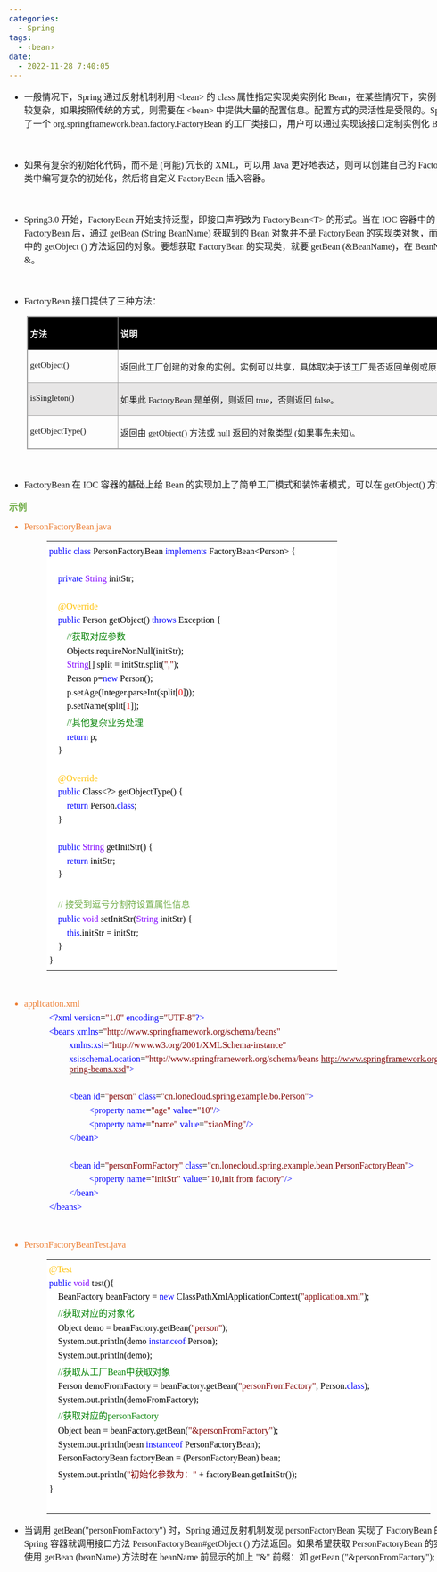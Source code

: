 ```yaml
---
categories:
  - Spring
tags:
  - ‹bean›
date:
  - 2022-11-28 7:40:05
---
```


<body lang=zh-CN style='font-family:"Microsoft YaHei UI";font-size:12.0pt'>
<!--StartFragment-->

<div style='direction:ltr;border-width:100%'>

<div style='direction:ltr;margin-top:0in;margin-left:0in;width:9.1611in'>

<div style='direction:ltr;margin-top:0in;margin-left:0in;width:9.1611in'>

<ul type=disc style='direction:ltr;unicode-bidi:embed;margin-top:0in;
 margin-bottom:0in'>
 <li style='margin-top:0;margin-bottom:0;vertical-align:middle'><span
     style='font-family:"Microsoft YaHei UI";font-size:12.0pt'>一般情况下，</span><span
     style='font-family:"Comic Sans MS";font-size:12.0pt'>Spring </span><span
     style='font-family:"Microsoft YaHei UI";font-size:12.0pt'>通过反射机制利用</span><span
     style='font-family:"Comic Sans MS";font-size:12.0pt'> &lt;bean&gt; </span><span
     style='font-family:"Microsoft YaHei UI";font-size:12.0pt'>的</span><span
     style='font-family:"Comic Sans MS";font-size:12.0pt'> class </span><span
     style='font-family:"Microsoft YaHei UI";font-size:12.0pt'>属性指定实现类实例化</span><span
     style='font-family:"Comic Sans MS";font-size:12.0pt'> Bean</span><span
     style='font-family:"Microsoft YaHei UI";font-size:12.0pt'>，在某些情况下，实例化</span><span
     style='font-family:"Comic Sans MS";font-size:12.0pt'> Bean </span><span
     style='font-family:"Microsoft YaHei UI";font-size:12.0pt'>过程比较复杂，如果按照传统的方式，则需要在</span><span
     style='font-family:"Comic Sans MS";font-size:12.0pt'> &lt;bean&gt; </span><span
     style='font-family:"Microsoft YaHei UI";font-size:12.0pt'>中提供大量的配置信息。配置方式的灵活性是受限的。</span><span
     style='font-family:"Comic Sans MS";font-size:12.0pt'>Spring </span><span
     style='font-family:"Microsoft YaHei UI";font-size:12.0pt'>为此提供了一个</span><span
     style='font-family:"Comic Sans MS";font-size:12.0pt'>
     org.springframework.bean.factory.FactoryBean </span><span
     style='font-family:"Microsoft YaHei UI";font-size:12.0pt'>的工厂类接口，用户可以通过实现该接口定制实例化</span><span
     style='font-family:"Comic Sans MS";font-size:12.0pt'> Bean </span><span
     style='font-family:"Microsoft YaHei UI";font-size:12.0pt'>的逻辑。</span></li>
</ul>

<p style='margin-left:.375in;font-family:"Comic Sans MS";font-size:
12.0pt'>&nbsp;</p>

<ul type=disc style='direction:ltr;unicode-bidi:embed;margin-top:0in;
 margin-bottom:0in'>
 <li style='margin-top:0;margin-bottom:0;vertical-align:middle'><span
     style='font-family:"Microsoft YaHei UI";font-size:12.0pt'>如果有复杂的初始化代码，而不是</span><span
     style='font-family:"Comic Sans MS";font-size:12.0pt'> (</span><span
     style='font-family:"Microsoft YaHei UI";font-size:12.0pt'>可能</span><span
     style='font-family:"Comic Sans MS";font-size:12.0pt'>) </span><span
     style='font-family:"Microsoft YaHei UI";font-size:12.0pt'>冗长的</span><span
     style='font-family:"Comic Sans MS";font-size:12.0pt'> XML</span><span
     style='font-family:"Microsoft YaHei UI";font-size:12.0pt'>，可以用</span><span
     style='font-family:"Comic Sans MS";font-size:12.0pt'> Java </span><span
     style='font-family:"Microsoft YaHei UI";font-size:12.0pt'>更好地表达，则可以创建自己的</span><span
     style='font-family:"Comic Sans MS";font-size:12.0pt'> FactoryBean</span><span
     style='font-family:"Microsoft YaHei UI";font-size:12.0pt'>，在该类中编写复杂的初始化，然后将自定义</span><span
     style='font-family:"Comic Sans MS";font-size:12.0pt'> FactoryBean </span><span
     style='font-family:"Microsoft YaHei UI";font-size:12.0pt'>插入容器。</span></li>
</ul>

<p style='font-family:"Comic Sans MS";font-size:12.0pt'>&nbsp;</p>

<ul type=disc style='direction:ltr;unicode-bidi:embed;margin-top:0in;
 margin-bottom:0in'>
 <li style='margin-top:0;margin-bottom:0;vertical-align:middle'><span
     style='font-family:"Comic Sans MS";font-size:12.0pt'>Spring3.0 </span><span
     style='font-family:"Microsoft YaHei UI";font-size:12.0pt'>开始，</span><span
     style='font-family:"Comic Sans MS";font-size:12.0pt'>FactoryBean </span><span
     style='font-family:"Microsoft YaHei UI";font-size:12.0pt'>开始支持泛型，即接口声明改为</span><span
     style='font-family:"Comic Sans MS";font-size:12.0pt'> FactoryBean&lt;T&gt;
     </span><span style='font-family:"Microsoft YaHei UI";font-size:12.0pt'>的形式。当在</span><span
     style='font-family:"Comic Sans MS";font-size:12.0pt'> IOC </span><span
     style='font-family:"Microsoft YaHei UI";font-size:12.0pt'>容器中的</span><span
     style='font-family:"Comic Sans MS";font-size:12.0pt'> Bean </span><span
     style='font-family:"Microsoft YaHei UI";font-size:12.0pt'>实现了</span><span
     style='font-family:"Comic Sans MS";font-size:12.0pt'> FactoryBean </span><span
     style='font-family:"Microsoft YaHei UI";font-size:12.0pt'>后，通过</span><span
     style='font-family:"Comic Sans MS";font-size:12.0pt'> getBean (String
     BeanName) </span><span style='font-family:"Microsoft YaHei UI";font-size:
     12.0pt'>获取到的</span><span style='font-family:"Comic Sans MS";font-size:
     12.0pt'> Bean </span><span style='font-family:"Microsoft YaHei UI";
     font-size:12.0pt'>对象并不是</span><span style='font-family:"Comic Sans MS";
     font-size:12.0pt'> FactoryBean </span><span style='font-family:"Microsoft YaHei UI";
     font-size:12.0pt'>的实现类对象，而是这个实现类中的</span><span style='font-family:"Comic Sans MS";
     font-size:12.0pt'> getObject () </span><span style='font-family:"Microsoft YaHei UI";
     font-size:12.0pt'>方法返回的对象。要想获取</span><span style='font-family:"Comic Sans MS";
     font-size:12.0pt'> FactoryBean </span><span style='font-family:"Microsoft YaHei UI";
     font-size:12.0pt'>的实现类，就要</span><span style='font-family:"Comic Sans MS";
     font-size:12.0pt'> getBean (&amp;BeanName)</span><span style='font-family:
     "Microsoft YaHei UI";font-size:12.0pt'>，在</span><span style='font-family:
     "Comic Sans MS";font-size:12.0pt'> BeanName </span><span style='font-family:
     "Microsoft YaHei UI";font-size:12.0pt'>之前加上</span><span style='font-family:
     "Comic Sans MS";font-size:12.0pt'> &amp;</span><span style='font-family:
     "Microsoft YaHei UI";font-size:12.0pt'>。</span></li>
</ul>

<p style='font-family:"Comic Sans MS";font-size:12.0pt'>&nbsp;</p>

<ul type=disc style='direction:ltr;unicode-bidi:embed;margin-top:0in;
 margin-bottom:0in'>
 <li style='margin-top:0;margin-bottom:0;vertical-align:middle'><span
     style='font-family:"Comic Sans MS";font-size:12.0pt'>FactoryBean </span><span
     style='font-family:"Microsoft YaHei UI";font-size:12.0pt'>接口提供了三种方法：</span></li>
</ul>

<div style='direction:ltr'>

<table border=1 cellpadding=0 cellspacing=0 valign=top style='direction:ltr;
 border-collapse:collapse;border-style:solid;border-color:#A3A3A3;border-width:
 1pt;margin-left:.3333in' title="" summary="">
 <tr>
  <td style='border-style:solid;border-color:#A3A3A3;border-width:1pt;
  background-color:black;vertical-align:top;width:1.5951in;padding:2.0pt 3.0pt 2.0pt 3.0pt'>
  <p style='font-family:"Microsoft YaHei UI";font-size:11.5pt;
  color:white'><span style='font-weight:bold'>方法</span></p>
  </td>
  <td style='border-style:solid;border-color:#A3A3A3;border-width:1pt;
  background-color:black;vertical-align:top;width:6.2972in;padding:2.0pt 3.0pt 2.0pt 3.0pt'>
  <p style='font-family:"Microsoft YaHei UI";font-size:11.5pt;
  color:white'><span style='font-weight:bold'>说明</span></p>
  </td>
 </tr>
 <tr>
  <td style='border-style:solid;border-color:#A3A3A3;border-width:1pt;
  vertical-align:top;width:1.5951in;padding:2.0pt 3.0pt 2.0pt 3.0pt'>
  <p style='font-family:"Comic Sans MS";font-size:11.5pt'>getObject()</p>
  </td>
  <td style='border-style:solid;border-color:#A3A3A3;border-width:1pt;
  vertical-align:top;width:6.3666in;padding:2.0pt 3.0pt 2.0pt 3.0pt'>
  <p style='font-family:"Microsoft YaHei UI";font-size:11.5pt'>返回此工厂创建的对象的实例。实例可以共享，具体取决于该工厂是否返回单例或原型。</p>
  </td>
 </tr>
 <tr>
  <td style='border-style:solid;border-color:#A3A3A3;border-width:1pt;
  background-color:#E7E6E6;vertical-align:top;width:1.5951in;padding:2.0pt 3.0pt 2.0pt 3.0pt'>
  <p style='font-family:"Comic Sans MS";font-size:11.5pt'>isSingleton()</p>
  </td>
  <td style='border-style:solid;border-color:#A3A3A3;border-width:1pt;
  background-color:#E7E6E6;vertical-align:top;width:6.2972in;padding:2.0pt 3.0pt 2.0pt 3.0pt'>
  <p style='font-size:11.5pt'><span style='font-family:"Microsoft YaHei UI"'>如果此</span><span
  style='font-family:"Comic Sans MS"'> FactoryBean </span><span
  style='font-family:"Microsoft YaHei UI"'>是单例，则返回</span><span
  style='font-family:"Comic Sans MS"'> true</span><span style='font-family:
  "Microsoft YaHei UI"'>，否则返回</span><span style='font-family:"Comic Sans MS"'>
  false</span><span style='font-family:"Microsoft YaHei UI"'>。</span></p>
  </td>
 </tr>
 <tr>
  <td style='border-style:solid;border-color:#A3A3A3;border-width:1pt;
  vertical-align:top;width:1.5951in;padding:2.0pt 3.0pt 2.0pt 3.0pt'>
  <p style='font-family:"Comic Sans MS";font-size:11.5pt'>getObjectType()</p>
  </td>
  <td style='border-style:solid;border-color:#A3A3A3;border-width:1pt;
  vertical-align:top;width:6.2972in;padding:2.0pt 3.0pt 2.0pt 3.0pt'>
  <p style='font-size:11.5pt'><span style='font-family:"Microsoft YaHei UI"'>返回由</span><span
  style='font-family:"Comic Sans MS"'> getObject() </span><span
  style='font-family:"Microsoft YaHei UI"'>方法或</span><span style='font-family:
  "Comic Sans MS"'> null </span><span style='font-family:"Microsoft YaHei UI"'>返回的对象类型</span><span
  style='font-family:"Comic Sans MS"'> (</span><span style='font-family:"Microsoft YaHei UI"'>如果事先未知</span><span
  style='font-family:"Comic Sans MS"'>)</span><span style='font-family:"Microsoft YaHei UI"'>。</span></p>
  </td>
 </tr>
</table>

</div>

<p style='margin-left:.375in;font-family:"Comic Sans MS";font-size:
12.0pt'>&nbsp;</p>

<ul type=disc style='direction:ltr;unicode-bidi:embed;margin-top:0in;
 margin-bottom:0in'>
 <li style='margin-top:0;margin-bottom:0;vertical-align:middle'><span
     style='font-family:"Comic Sans MS";font-size:12.0pt'>FactoryBean </span><span
     style='font-family:"Microsoft YaHei UI";font-size:12.0pt'>在</span><span
     style='font-family:"Comic Sans MS";font-size:12.0pt'> IOC </span><span
     style='font-family:"Microsoft YaHei UI";font-size:12.0pt'>容器的基础上给</span><span
     style='font-family:"Comic Sans MS";font-size:12.0pt'> Bean </span><span
     style='font-family:"Microsoft YaHei UI";font-size:12.0pt'>的实现加上了简单工厂模式和装饰者模式，可以在</span><span
     style='font-family:"Comic Sans MS";font-size:12.0pt'> getObject() </span><span
     style='font-family:"Microsoft YaHei UI";font-size:12.0pt'>方法中灵活配置</span></li>
</ul>

<p style='font-family:"Microsoft YaHei UI";font-size:12.0pt;
color:#70AD47'><span style='font-weight:bold'>示例</span></p>

<ul type=disc style='direction:ltr;unicode-bidi:embed;margin-top:0in;
 margin-bottom:0in'>
 <li style='margin-top:0;margin-bottom:0;vertical-align:middle;color:#ED7D31'><span
     style='font-family:"Comic Sans MS";font-size:12.0pt' lang=zh-CN>PersonFactoryBean</span><span
     style='font-family:"Comic Sans MS";font-size:12.0pt' lang=en-US>.java</span></li>
</ul>

<div style='direction:ltr'>

<table border=0 cellpadding=0 cellspacing=0 valign=top style='direction:ltr;
 border-collapse:collapse;border-style:solid;border-color:#A3A3A3;border-width:
 0pt;margin-left:.7083in' title="" summary="">
 <tr>
  <td style='border-width:0pt;background-color:white;vertical-align:top;
  width:5.3458in;padding:2.0pt 3.0pt 2.0pt 3.0pt'>
  <p style='margin-top:5pt;margin-bottom:5pt;font-size:12.0pt'><span
  style='font-family:"Comic Sans MS";color:blue'>public</span><span
  style='font-family:"Microsoft YaHei UI";color:black'>&nbsp;</span><span
  style='font-family:"Comic Sans MS";color:blue'>class</span><span
  style='font-family:"Microsoft YaHei UI";color:black'>&nbsp;</span><span
  style='font-family:"Comic Sans MS";color:black'>PersonFactoryBean</span><span
  style='font-family:"Microsoft YaHei UI";color:black'>&nbsp;</span><span
  style='font-family:"Comic Sans MS";color:blue'>implements</span><span
  style='font-family:"Microsoft YaHei UI";color:black'>&nbsp;</span><span
  style='font-family:"Comic Sans MS";color:black'>FactoryBean&lt;Person&gt;</span><span
  style='font-family:"Microsoft YaHei UI";color:black'>&nbsp;</span><span
  style='font-family:"Comic Sans MS";color:black'>{</span></p>
  <p style='margin-top:5pt;margin-bottom:5pt;font-family:"Comic Sans MS";
  font-size:12.0pt'>&nbsp;</p>
  <p style='margin-top:5pt;margin-bottom:5pt;font-size:12.0pt'><span
  style='font-family:"Microsoft YaHei UI";color:black'>&nbsp;&nbsp;&nbsp;&nbsp;</span><span
  style='font-family:"Comic Sans MS";color:blue'>private</span><span
  style='font-family:"Microsoft YaHei UI";color:black'>&nbsp;</span><span
  style='font-family:"Comic Sans MS";color:#8000FF'>String</span><span
  style='font-family:"Microsoft YaHei UI";color:black'>&nbsp;</span><span
  style='font-family:"Comic Sans MS";color:black'>initStr;</span></p>
  <p style='margin-top:5pt;margin-bottom:5pt;font-family:"Comic Sans MS";
  font-size:12.0pt'>&nbsp;</p>
  <p style='margin-top:5pt;margin-bottom:5pt;font-size:12.0pt'><span
  style='font-family:"Microsoft YaHei UI";color:black'>&nbsp;&nbsp;&nbsp;&nbsp;</span><span
  style='font-family:"Comic Sans MS";color:#FFC000'>@Override</span></p>
  <p style='margin-top:5pt;margin-bottom:5pt;font-size:12.0pt'><span
  style='font-family:"Microsoft YaHei UI";color:black'>&nbsp;&nbsp;&nbsp;&nbsp;</span><span
  style='font-family:"Comic Sans MS";color:blue'>public</span><span
  style='font-family:"Microsoft YaHei UI";color:black'>&nbsp;</span><span
  style='font-family:"Comic Sans MS";color:black'>Person</span><span
  style='font-family:"Microsoft YaHei UI";color:black'>&nbsp;</span><span
  style='font-family:"Comic Sans MS";color:black'>getObject()</span><span
  style='font-family:"Microsoft YaHei UI";color:black'>&nbsp;</span><span
  style='font-family:"Comic Sans MS";color:blue'>throws</span><span
  style='font-family:"Microsoft YaHei UI";color:black'>&nbsp;</span><span
  style='font-family:"Comic Sans MS";color:black'>Exception</span><span
  style='font-family:"Microsoft YaHei UI";color:black'>&nbsp;</span><span
  style='font-family:"Comic Sans MS";color:black'>{</span></p>
  <p style='margin-top:5pt;margin-bottom:5pt;font-size:12.0pt'><span
  style='font-family:"Microsoft YaHei UI";color:black'>&nbsp;&nbsp;&nbsp;&nbsp;&nbsp;&nbsp;&nbsp;&nbsp;</span><span
  style='font-family:"Comic Sans MS";color:green'>//</span><span
  style='font-family:"Microsoft YaHei UI";color:green'>获取对应参数</span></p>
  <p style='margin-top:5pt;margin-bottom:5pt;font-size:12.0pt;color:black'><span
  style='font-family:"Microsoft YaHei UI"'>&nbsp;&nbsp;&nbsp;&nbsp;&nbsp;&nbsp;&nbsp;&nbsp;</span><span
  style='font-family:"Comic Sans MS"'>Objects.requireNonNull(initStr);</span></p>
  <p style='margin-top:5pt;margin-bottom:5pt;font-size:12.0pt'><span
  style='font-family:"Microsoft YaHei UI";color:black'>&nbsp;&nbsp;&nbsp;&nbsp;&nbsp;&nbsp;&nbsp;&nbsp;</span><span
  style='font-family:"Comic Sans MS";color:#8000FF'>String</span><span
  style='font-family:"Comic Sans MS";color:black'>[]</span><span
  style='font-family:"Microsoft YaHei UI";color:black'>&nbsp;</span><span
  style='font-family:"Comic Sans MS";color:black'>split</span><span
  style='font-family:"Microsoft YaHei UI";color:black'>&nbsp;</span><span
  style='font-family:"Comic Sans MS";color:black'>=</span><span
  style='font-family:"Microsoft YaHei UI";color:black'>&nbsp;</span><span
  style='font-family:"Comic Sans MS";color:black'>initStr.split(</span><span
  style='font-family:"Comic Sans MS";color:maroon'>&quot;,&quot;</span><span
  style='font-family:"Comic Sans MS";color:black'>);</span></p>
  <p style='margin-top:5pt;margin-bottom:5pt;font-size:12.0pt'><span
  style='font-family:"Microsoft YaHei UI";color:black'>&nbsp;&nbsp;&nbsp;&nbsp;&nbsp;&nbsp;&nbsp;&nbsp;</span><span
  style='font-family:"Comic Sans MS";color:black'>Person</span><span
  style='font-family:"Microsoft YaHei UI";color:black'>&nbsp;</span><span
  style='font-family:"Comic Sans MS";color:black'>p=</span><span
  style='font-family:"Comic Sans MS";color:blue'>new</span><span
  style='font-family:"Microsoft YaHei UI";color:black'>&nbsp;</span><span
  style='font-family:"Comic Sans MS";color:black'>Person();</span></p>
  <p style='margin-top:5pt;margin-bottom:5pt;font-size:12.0pt'><span
  style='font-family:"Microsoft YaHei UI";color:black'>&nbsp;&nbsp;&nbsp;&nbsp;&nbsp;&nbsp;&nbsp;&nbsp;</span><span
  style='font-family:"Comic Sans MS";color:black'>p.setAge(Integer.parseInt(split[</span><span
  style='font-family:"Comic Sans MS";color:red'>0</span><span style='font-family:
  "Comic Sans MS";color:black'>]));</span></p>
  <p style='margin-top:5pt;margin-bottom:5pt;font-size:12.0pt'><span
  style='font-family:"Microsoft YaHei UI";color:black'>&nbsp;&nbsp;&nbsp;&nbsp;&nbsp;&nbsp;&nbsp;&nbsp;</span><span
  style='font-family:"Comic Sans MS";color:black'>p.setName(split[</span><span
  style='font-family:"Comic Sans MS";color:red'>1</span><span style='font-family:
  "Comic Sans MS";color:black'>]);</span></p>
  <p style='margin-top:5pt;margin-bottom:5pt;font-size:12.0pt'><span
  style='font-family:"Microsoft YaHei UI";color:black'>&nbsp;&nbsp;&nbsp;&nbsp;&nbsp;&nbsp;&nbsp;&nbsp;</span><span
  style='font-family:"Comic Sans MS";color:green'>//</span><span
  style='font-family:"Microsoft YaHei UI";color:green'>其他复杂业务处理</span></p>
  <p style='margin-top:5pt;margin-bottom:5pt;font-size:12.0pt'><span
  style='font-family:"Microsoft YaHei UI";color:black'>&nbsp;&nbsp;&nbsp;&nbsp;&nbsp;&nbsp;&nbsp;&nbsp;</span><span
  style='font-family:"Comic Sans MS";color:blue'>return</span><span
  style='font-family:"Microsoft YaHei UI";color:black'>&nbsp;</span><span
  style='font-family:"Comic Sans MS";color:black'>p;</span></p>
  <p style='margin-top:5pt;margin-bottom:5pt;font-size:12.0pt;color:black'><span
  style='font-family:"Microsoft YaHei UI"'>&nbsp;&nbsp;&nbsp;&nbsp;</span><span
  style='font-family:"Comic Sans MS"'>}</span></p>
  <p style='margin-top:5pt;margin-bottom:5pt;font-family:"Comic Sans MS";
  font-size:12.0pt'>&nbsp;</p>
  <p style='margin-top:5pt;margin-bottom:5pt;font-size:12.0pt'><span
  style='font-family:"Microsoft YaHei UI";color:black'>&nbsp;&nbsp;&nbsp;&nbsp;</span><span
  style='font-family:"Comic Sans MS";color:#FFC000'>@Override</span></p>
  <p style='margin-top:5pt;margin-bottom:5pt;font-size:12.0pt'><span
  style='font-family:"Microsoft YaHei UI";color:black'>&nbsp;&nbsp;&nbsp;&nbsp;</span><span
  style='font-family:"Comic Sans MS";color:blue'>public</span><span
  style='font-family:"Microsoft YaHei UI";color:black'>&nbsp;</span><span
  style='font-family:"Comic Sans MS";color:black'>Class&lt;?&gt;</span><span
  style='font-family:"Microsoft YaHei UI";color:black'>&nbsp;</span><span
  style='font-family:"Comic Sans MS";color:black'>getObjectType()</span><span
  style='font-family:"Microsoft YaHei UI";color:black'>&nbsp;</span><span
  style='font-family:"Comic Sans MS";color:black'>{</span></p>
  <p style='margin-top:5pt;margin-bottom:5pt;font-size:12.0pt'><span
  style='font-family:"Microsoft YaHei UI";color:black'>&nbsp;&nbsp;&nbsp;&nbsp;&nbsp;&nbsp;&nbsp;&nbsp;</span><span
  style='font-family:"Comic Sans MS";color:blue'>return</span><span
  style='font-family:"Microsoft YaHei UI";color:black'>&nbsp;</span><span
  style='font-family:"Comic Sans MS";color:black'>Person.</span><span
  style='font-family:"Comic Sans MS";color:blue'>class</span><span
  style='font-family:"Comic Sans MS";color:black'>;</span></p>
  <p style='margin-top:5pt;margin-bottom:5pt;font-size:12.0pt;color:black'><span
  style='font-family:"Microsoft YaHei UI"'>&nbsp;&nbsp;&nbsp;&nbsp;</span><span
  style='font-family:"Comic Sans MS"'>}</span></p>
  <p style='margin-top:5pt;margin-bottom:5pt;font-family:"Comic Sans MS";
  font-size:12.0pt'>&nbsp;</p>
  <p style='margin-top:5pt;margin-bottom:5pt;font-size:12.0pt'><span
  style='font-family:"Microsoft YaHei UI";color:black'>&nbsp;&nbsp;&nbsp;&nbsp;</span><span
  style='font-family:"Comic Sans MS";color:blue'>public</span><span
  style='font-family:"Microsoft YaHei UI";color:black'>&nbsp;</span><span
  style='font-family:"Comic Sans MS";color:#8000FF'>String</span><span
  style='font-family:"Microsoft YaHei UI";color:black'>&nbsp;</span><span
  style='font-family:"Comic Sans MS";color:black'>getInitStr()</span><span
  style='font-family:"Microsoft YaHei UI";color:black'>&nbsp;</span><span
  style='font-family:"Comic Sans MS";color:black'>{</span></p>
  <p style='margin-top:5pt;margin-bottom:5pt;font-size:12.0pt'><span
  style='font-family:"Microsoft YaHei UI";color:black'>&nbsp;&nbsp;&nbsp;&nbsp;&nbsp;&nbsp;&nbsp;&nbsp;</span><span
  style='font-family:"Comic Sans MS";color:blue'>return</span><span
  style='font-family:"Microsoft YaHei UI";color:black'>&nbsp;</span><span
  style='font-family:"Comic Sans MS";color:black'>initStr;</span></p>
  <p style='margin-top:5pt;margin-bottom:5pt;font-size:12.0pt;color:black'><span
  style='font-family:"Microsoft YaHei UI"'>&nbsp;&nbsp;&nbsp;&nbsp;</span><span
  style='font-family:"Comic Sans MS"'>}</span></p>
  <p style='margin-top:5pt;margin-bottom:5pt;font-family:"Comic Sans MS";
  font-size:12.0pt' lang=en-US><span style='mso-spacerun:yes'>   </span></p>
  <p style='margin-top:5pt;margin-bottom:5pt;font-size:12.0pt'><span
  style='font-family:"Comic Sans MS"' lang=en-US><span
  style='mso-spacerun:yes'>   </span></span><span style='font-family:"Comic Sans MS";
  color:#70AD47' lang=en-US><span style='mso-spacerun:yes'> </span>/</span><span
  style='font-family:"Comic Sans MS";color:#70AD47' lang=zh-CN>/ </span><span
  style='font-family:"Microsoft YaHei UI";color:#70AD47' lang=zh-CN>接受到逗号分割符设置属性信息</span><span
  style='font-family:"Comic Sans MS"' lang=zh-CN><span
  style='mso-spacerun:yes'>  </span></span></p>
  <p style='margin-top:5pt;margin-bottom:5pt;font-size:12.0pt'><span
  style='font-family:"Microsoft YaHei UI";color:black'>&nbsp;&nbsp;&nbsp;&nbsp;</span><span
  style='font-family:"Comic Sans MS";color:blue'>public</span><span
  style='font-family:"Microsoft YaHei UI";color:black'>&nbsp;</span><span
  style='font-family:"Comic Sans MS";color:#8000FF'>void</span><span
  style='font-family:"Microsoft YaHei UI";color:black'>&nbsp;</span><span
  style='font-family:"Comic Sans MS";color:black'>setInitStr(</span><span
  style='font-family:"Comic Sans MS";color:#8000FF'>String</span><span
  style='font-family:"Microsoft YaHei UI";color:black'>&nbsp;</span><span
  style='font-family:"Comic Sans MS";color:black'>initStr)</span><span
  style='font-family:"Microsoft YaHei UI";color:black'>&nbsp;</span><span
  style='font-family:"Comic Sans MS";color:black'>{</span></p>
  <p style='margin-top:5pt;margin-bottom:5pt;font-size:12.0pt'><span
  style='font-family:"Microsoft YaHei UI";color:black'>&nbsp;&nbsp;&nbsp;&nbsp;&nbsp;&nbsp;&nbsp;&nbsp;</span><span
  style='font-family:"Comic Sans MS";color:blue'>this</span><span
  style='font-family:"Comic Sans MS";color:black'>.initStr</span><span
  style='font-family:"Microsoft YaHei UI";color:black'>&nbsp;</span><span
  style='font-family:"Comic Sans MS";color:black'>=</span><span
  style='font-family:"Microsoft YaHei UI";color:black'>&nbsp;</span><span
  style='font-family:"Comic Sans MS";color:black'>initStr;</span></p>
  <p style='margin-top:5pt;margin-bottom:5pt;font-size:12.0pt;color:black'><span
  style='font-family:"Microsoft YaHei UI"'>&nbsp;&nbsp;&nbsp;&nbsp;</span><span
  style='font-family:"Comic Sans MS"'>}</span></p>
  <p style='margin-top:5pt;margin-bottom:5pt;font-family:"Comic Sans MS";
  font-size:12.0pt;color:black'>}</p>
  </td>
 </tr>
</table>

</div>

<p style='font-family:"Comic Sans MS";font-size:12.0pt;color:#70AD47'>&nbsp;</p>

<ul type=disc style='direction:ltr;unicode-bidi:embed;margin-top:0in;
 margin-bottom:0in'>
 <li style='margin-top:0;margin-bottom:0;vertical-align:middle;color:#ED7D31'
     lang=en-US><span style='font-family:"Comic Sans MS";font-size:12.0pt'>application.xml</span></li>
</ul>

<p style='margin-left:.75in;margin-top:5pt;margin-bottom:5pt;font-size:12.0pt'><span
style='font-family:"Comic Sans MS";color:blue'>&lt;?xml</span><span
style='font-family:"Microsoft YaHei UI";color:blue'>&nbsp;</span><span
style='font-family:"Comic Sans MS";color:blue'>version</span><span
style='font-family:"Comic Sans MS";color:black'>=</span><span style='font-family:
"Comic Sans MS";color:maroon'>&quot;1.0&quot;</span><span style='font-family:
"Microsoft YaHei UI";color:blue'>&nbsp;</span><span style='font-family:"Comic Sans MS";
color:blue'>encoding</span><span style='font-family:"Comic Sans MS";color:black'>=</span><span
style='font-family:"Comic Sans MS";color:maroon'>&quot;UTF-8&quot;</span><span
style='font-family:"Comic Sans MS";color:blue'>?&gt;</span></p>

<p style='margin-left:.75in;margin-top:5pt;margin-bottom:5pt;font-size:12.0pt'><span
style='font-family:"Comic Sans MS";color:blue'>&lt;beans</span><span
style='font-family:"Microsoft YaHei UI";color:blue'>&nbsp;</span><span
style='font-family:"Comic Sans MS";color:blue'>xmlns</span><span
style='font-family:"Comic Sans MS";color:black'>=</span><span style='font-family:
"Comic Sans MS";color:maroon'>&quot;http://www.springframework.org/schema/beans&quot;</span></p>

<p style='margin-left:1.125in;margin-top:5pt;margin-bottom:5pt;font-family:
"Comic Sans MS";font-size:12.0pt'><span style='color:blue'>xmlns:xsi</span><span
style='color:black'>=</span><span style='color:maroon'>&quot;http://www.w3.org/2001/XMLSchema-instance&quot;</span></p>

<p style='margin-left:1.125in;margin-top:5pt;margin-bottom:5pt;font-size:12.0pt'><span
style='font-family:"Comic Sans MS";color:blue'>xsi:schemaLocation</span><span
style='font-family:"Comic Sans MS";color:black'>=</span><span style='font-family:
"Comic Sans MS";color:maroon'>&quot;http://www.springframework.org/schema/beans</span><span
style='font-family:"Microsoft YaHei UI";color:maroon'>&nbsp;</span><a
href="http://www.springframework.org/schema/beans/spring-beans.xsd"><span
style='font-family:"Comic Sans MS";color:maroon'>http://www.springframework.org/schema/beans/spring-beans.xsd</span></a><span
style='font-family:"Comic Sans MS";color:maroon'>&quot;</span><span
style='font-family:"Comic Sans MS";color:blue'>&gt;</span></p>

<p style='margin-left:.75in;margin-top:5pt;margin-bottom:5pt;font-family:"Comic Sans MS";
font-size:12.0pt'>&nbsp;</p>

<p style='margin-left:1.125in;margin-top:5pt;margin-bottom:5pt;font-size:12.0pt'><span
style='font-family:"Comic Sans MS";color:blue' lang=zh-CN>&lt;bean</span><span
style='font-family:"Microsoft YaHei UI";color:blue' lang=zh-CN>&nbsp;</span><span
style='font-family:"Comic Sans MS";color:blue' lang=zh-CN>id</span><span
style='font-family:"Comic Sans MS";color:black' lang=zh-CN>=</span><span
style='font-family:"Comic Sans MS";color:maroon' lang=zh-CN>&quot;</span><span
style='font-family:"Comic Sans MS";color:maroon' lang=en-US>person</span><span
style='font-family:"Comic Sans MS";color:maroon' lang=zh-CN>&quot;</span><span
style='font-family:"Microsoft YaHei UI";color:blue' lang=zh-CN>&nbsp;</span><span
style='font-family:"Comic Sans MS";color:blue' lang=zh-CN>class</span><span
style='font-family:"Comic Sans MS";color:black' lang=zh-CN>=</span><span
style='font-family:"Comic Sans MS";color:maroon' lang=zh-CN>&quot;cn.lonecloud.spring.example.bo.Person&quot;</span><span
style='font-family:"Comic Sans MS";color:blue' lang=zh-CN>&gt;</span></p>

<p style='margin-left:1.5in;margin-top:5pt;margin-bottom:5pt;font-size:12.0pt'><span
style='font-family:"Comic Sans MS";color:blue'>&lt;property</span><span
style='font-family:"Microsoft YaHei UI";color:blue'>&nbsp;</span><span
style='font-family:"Comic Sans MS";color:blue'>name</span><span
style='font-family:"Comic Sans MS";color:black'>=</span><span style='font-family:
"Comic Sans MS";color:maroon'>&quot;age&quot;</span><span style='font-family:
"Microsoft YaHei UI";color:blue'>&nbsp;</span><span style='font-family:"Comic Sans MS";
color:blue'>value</span><span style='font-family:"Comic Sans MS";color:black'>=</span><span
style='font-family:"Comic Sans MS";color:maroon'>&quot;10&quot;</span><span
style='font-family:"Comic Sans MS";color:blue'>/&gt;</span></p>

<p style='margin-left:1.5in;margin-top:5pt;margin-bottom:5pt;font-size:12.0pt'><span
style='font-family:"Comic Sans MS";color:blue'>&lt;property</span><span
style='font-family:"Microsoft YaHei UI";color:blue'>&nbsp;</span><span
style='font-family:"Comic Sans MS";color:blue'>name</span><span
style='font-family:"Comic Sans MS";color:black'>=</span><span style='font-family:
"Comic Sans MS";color:maroon'>&quot;name&quot;</span><span style='font-family:
"Microsoft YaHei UI";color:blue'>&nbsp;</span><span style='font-family:"Comic Sans MS";
color:blue'>value</span><span style='font-family:"Comic Sans MS";color:black'>=</span><span
style='font-family:"Comic Sans MS";color:maroon'>&quot;xiaoMing&quot;</span><span
style='font-family:"Comic Sans MS";color:blue'>/&gt;</span></p>

<p style='margin-left:1.125in;margin-top:5pt;margin-bottom:5pt;font-family:
"Comic Sans MS";font-size:12.0pt;color:blue'>&lt;/bean&gt;</p>

<p style='margin-left:.75in;margin-top:5pt;margin-bottom:5pt;font-family:"Comic Sans MS";
font-size:12.0pt'>&nbsp;</p>

<p style='margin-left:1.125in;margin-top:5pt;margin-bottom:5pt;font-size:12.0pt'><span
style='font-family:"Comic Sans MS";color:blue' lang=zh-CN>&lt;bean</span><span
style='font-family:"Microsoft YaHei UI";color:blue' lang=zh-CN>&nbsp;</span><span
style='font-family:"Comic Sans MS";color:blue' lang=zh-CN>id</span><span
style='font-family:"Comic Sans MS";color:black' lang=zh-CN>=</span><span
style='font-family:"Comic Sans MS";color:maroon' lang=zh-CN>&quot;</span><span
style='font-family:"Comic Sans MS";color:maroon' lang=en-US>personForm</span><span
style='font-family:"Comic Sans MS";color:maroon' lang=zh-CN>Factory&quot;</span><span
style='font-family:"Microsoft YaHei UI";color:blue' lang=zh-CN>&nbsp;</span><span
style='font-family:"Comic Sans MS";color:blue' lang=zh-CN>class</span><span
style='font-family:"Comic Sans MS";color:black' lang=zh-CN>=</span><span
style='font-family:"Comic Sans MS";color:maroon' lang=zh-CN>&quot;cn.lonecloud.spring.example.bean.PersonFactoryBean&quot;</span><span
style='font-family:"Comic Sans MS";color:blue' lang=zh-CN>&gt;</span></p>

<p style='margin-left:1.5in;margin-top:5pt;margin-bottom:5pt;font-size:12.0pt'><span
style='font-family:"Comic Sans MS";color:blue'>&lt;property</span><span
style='font-family:"Microsoft YaHei UI";color:blue'>&nbsp;</span><span
style='font-family:"Comic Sans MS";color:blue'>name</span><span
style='font-family:"Comic Sans MS";color:black'>=</span><span style='font-family:
"Comic Sans MS";color:maroon'>&quot;initStr&quot;</span><span style='font-family:
"Microsoft YaHei UI";color:blue'>&nbsp;</span><span style='font-family:"Comic Sans MS";
color:blue'>value</span><span style='font-family:"Comic Sans MS";color:black'>=</span><span
style='font-family:"Comic Sans MS";color:maroon'>&quot;10,init</span><span
style='font-family:"Microsoft YaHei UI";color:maroon'>&nbsp;</span><span
style='font-family:"Comic Sans MS";color:maroon'>from</span><span
style='font-family:"Microsoft YaHei UI";color:maroon'>&nbsp;</span><span
style='font-family:"Comic Sans MS";color:maroon'>factory&quot;</span><span
style='font-family:"Comic Sans MS";color:blue'>/&gt;</span></p>

<p style='margin-left:1.125in;margin-top:5pt;margin-bottom:5pt;font-family:
"Comic Sans MS";font-size:12.0pt;color:blue'>&lt;/bean&gt;</p>

<p style='margin-left:.75in;margin-top:5pt;margin-bottom:5pt;font-family:"Comic Sans MS";
font-size:12.0pt;color:blue'>&lt;/beans&gt;</p>

<p style='margin-left:.75in;font-family:"Comic Sans MS";font-size:
12.0pt;color:#ED7D31' lang=en-US>&nbsp;</p>

<ul type=disc style='direction:ltr;unicode-bidi:embed;margin-top:0in;
 margin-bottom:0in'>
 <li style='margin-top:0;margin-bottom:0;vertical-align:middle;color:#ED7D31'><span
     style='font-family:"Comic Sans MS";font-size:12.0pt' lang=en-US>Person</span><span
     style='font-family:"Comic Sans MS";font-size:12.0pt' lang=zh-CN>Factory</span><span
     style='font-family:"Comic Sans MS";font-size:12.0pt' lang=en-US>BeanTest.java</span></li>
</ul>

<div style='direction:ltr'>

<table border=0 cellpadding=0 cellspacing=0 valign=top style='direction:ltr;
 border-collapse:collapse;border-style:solid;border-color:#A3A3A3;border-width:
 0pt;margin-left:.7083in' title="" summary="">
 <tr>
  <td style='border-width:0pt;background-color:white;vertical-align:top;
  width:7.0875in;padding:2.0pt 3.0pt 2.0pt 3.0pt'>
  <p style='margin-top:5pt;margin-bottom:5pt;font-family:"Comic Sans MS";
  font-size:12.0pt;color:#FFC000'>@Test</p>
  <p style='margin-top:5pt;margin-bottom:5pt;font-size:12.0pt'><span
  style='font-family:"Comic Sans MS";color:blue'>public</span><span
  style='font-family:"Microsoft YaHei UI";color:black'>&nbsp;</span><span
  style='font-family:"Comic Sans MS";color:#8000FF'>void</span><span
  style='font-family:"Microsoft YaHei UI";color:black'>&nbsp;</span><span
  style='font-family:"Comic Sans MS";color:black'>test(){</span></p>
  <p style='margin-top:5pt;margin-bottom:5pt;font-size:12.0pt'><span
  style='font-family:"Microsoft YaHei UI";color:black'>&nbsp;&nbsp;&nbsp;&nbsp;</span><span
  style='font-family:"Comic Sans MS";color:black'>BeanFactory</span><span
  style='font-family:"Microsoft YaHei UI";color:black'>&nbsp;</span><span
  style='font-family:"Comic Sans MS";color:black'>beanFactory</span><span
  style='font-family:"Microsoft YaHei UI";color:black'>&nbsp;</span><span
  style='font-family:"Comic Sans MS";color:black'>=</span><span
  style='font-family:"Microsoft YaHei UI";color:black'>&nbsp;</span><span
  style='font-family:"Comic Sans MS";color:blue'>new</span><span
  style='font-family:"Microsoft YaHei UI";color:black'>&nbsp;</span><span
  style='font-family:"Comic Sans MS";color:black'>ClassPathXmlApplicationContext(</span><span
  style='font-family:"Comic Sans MS";color:maroon'>&quot;application.xml&quot;</span><span
  style='font-family:"Comic Sans MS";color:black'>);</span></p>
  <p style='margin-top:5pt;margin-bottom:5pt;font-size:12.0pt'><span
  style='font-family:"Microsoft YaHei UI";color:black'>&nbsp;&nbsp;&nbsp;&nbsp;</span><span
  style='font-family:"Comic Sans MS";color:green'>//</span><span
  style='font-family:"Microsoft YaHei UI";color:green'>获取对应的对象化</span></p>
  <p style='margin-top:5pt;margin-bottom:5pt;font-size:12.0pt'><span
  style='font-family:"Microsoft YaHei UI";color:black' lang=zh-CN>&nbsp;&nbsp;&nbsp;&nbsp;</span><span
  style='font-family:"Comic Sans MS";color:black' lang=zh-CN>Object</span><span
  style='font-family:"Microsoft YaHei UI";color:black' lang=zh-CN>&nbsp;</span><span
  style='font-family:"Comic Sans MS";color:black' lang=zh-CN>demo</span><span
  style='font-family:"Microsoft YaHei UI";color:black' lang=zh-CN>&nbsp;</span><span
  style='font-family:"Comic Sans MS";color:black' lang=zh-CN>=</span><span
  style='font-family:"Microsoft YaHei UI";color:black' lang=zh-CN>&nbsp;</span><span
  style='font-family:"Comic Sans MS";color:black' lang=zh-CN>beanFactory.getBean(</span><span
  style='font-family:"Comic Sans MS";color:maroon' lang=zh-CN>&quot;</span><span
  style='font-family:"Comic Sans MS";color:maroon' lang=en-US>person</span><span
  style='font-family:"Comic Sans MS";color:maroon' lang=zh-CN>&quot;</span><span
  style='font-family:"Comic Sans MS";color:black' lang=zh-CN>);</span></p>
  <p style='margin-top:5pt;margin-bottom:5pt;font-size:12.0pt'><span
  style='font-family:"Microsoft YaHei UI";color:black'>&nbsp;&nbsp;&nbsp;&nbsp;</span><span
  style='font-family:"Comic Sans MS";color:black'>System.out.println(demo</span><span
  style='font-family:"Microsoft YaHei UI";color:black'>&nbsp;</span><span
  style='font-family:"Comic Sans MS";color:blue'>instanceof</span><span
  style='font-family:"Microsoft YaHei UI";color:black'>&nbsp;</span><span
  style='font-family:"Comic Sans MS";color:black'>Person);</span></p>
  <p style='margin-top:5pt;margin-bottom:5pt;font-size:12.0pt;color:black'><span
  style='font-family:"Microsoft YaHei UI"'>&nbsp;&nbsp;&nbsp;&nbsp;</span><span
  style='font-family:"Comic Sans MS"'>System.out.println(demo);</span></p>
  <p style='margin-top:5pt;margin-bottom:5pt;font-size:12.0pt'><span
  style='font-family:"Microsoft YaHei UI";color:black'>&nbsp;&nbsp;&nbsp;&nbsp;</span><span
  style='font-family:"Comic Sans MS";color:green'>//</span><span
  style='font-family:"Microsoft YaHei UI";color:green'>获取从工厂</span><span
  style='font-family:"Comic Sans MS";color:green'>Bean</span><span
  style='font-family:"Microsoft YaHei UI";color:green'>中获取对象</span></p>
  <p style='margin-top:5pt;margin-bottom:5pt;font-size:12.0pt'><span
  style='font-family:"Microsoft YaHei UI";color:black' lang=zh-CN>&nbsp;&nbsp;&nbsp;&nbsp;</span><span
  style='font-family:"Comic Sans MS";color:black' lang=zh-CN>Person</span><span
  style='font-family:"Microsoft YaHei UI";color:black' lang=zh-CN>&nbsp;</span><span
  style='font-family:"Comic Sans MS";color:black' lang=zh-CN>demoFromFactory</span><span
  style='font-family:"Microsoft YaHei UI";color:black' lang=zh-CN>&nbsp;</span><span
  style='font-family:"Comic Sans MS";color:black' lang=zh-CN>=</span><span
  style='font-family:"Microsoft YaHei UI";color:black' lang=zh-CN>&nbsp;</span><span
  style='font-family:"Comic Sans MS";color:black' lang=zh-CN>beanFactory.getBean(</span><span
  style='font-family:"Comic Sans MS";color:maroon' lang=zh-CN>&quot;</span><span
  style='font-family:"Comic Sans MS";color:maroon' lang=en-US>personFrom</span><span
  style='font-family:"Comic Sans MS";color:maroon' lang=zh-CN>Factory&quot;</span><span
  style='font-family:"Comic Sans MS";color:black' lang=zh-CN>,</span><span
  style='font-family:"Microsoft YaHei UI";color:black' lang=zh-CN>&nbsp;</span><span
  style='font-family:"Comic Sans MS";color:black' lang=zh-CN>Person.</span><span
  style='font-family:"Comic Sans MS";color:blue' lang=zh-CN>class</span><span
  style='font-family:"Comic Sans MS";color:black' lang=zh-CN>);</span></p>
  <p style='margin-top:5pt;margin-bottom:5pt;font-size:12.0pt;color:black'><span
  style='font-family:"Microsoft YaHei UI"'>&nbsp;&nbsp;&nbsp;&nbsp;</span><span
  style='font-family:"Comic Sans MS"'>System.out.println(demoFromFactory);</span></p>
  <p style='margin-top:5pt;margin-bottom:5pt;font-size:12.0pt'><span
  style='font-family:"Microsoft YaHei UI";color:black'>&nbsp;&nbsp;&nbsp;&nbsp;</span><span
  style='font-family:"Comic Sans MS";color:green'>//</span><span
  style='font-family:"Microsoft YaHei UI";color:green'>获取对应的</span><span
  style='font-family:"Comic Sans MS";color:green'>personFactory</span></p>
  <p style='margin-top:5pt;margin-bottom:5pt;font-size:12.0pt'><span
  style='font-family:"Microsoft YaHei UI";color:black' lang=zh-CN>&nbsp;&nbsp;&nbsp;&nbsp;</span><span
  style='font-family:"Comic Sans MS";color:black' lang=zh-CN>Object</span><span
  style='font-family:"Microsoft YaHei UI";color:black' lang=zh-CN>&nbsp;</span><span
  style='font-family:"Comic Sans MS";color:black' lang=zh-CN>bean</span><span
  style='font-family:"Microsoft YaHei UI";color:black' lang=zh-CN>&nbsp;</span><span
  style='font-family:"Comic Sans MS";color:black' lang=zh-CN>=</span><span
  style='font-family:"Microsoft YaHei UI";color:black' lang=zh-CN>&nbsp;</span><span
  style='font-family:"Comic Sans MS";color:black' lang=zh-CN>beanFactory.getBean(</span><span
  style='font-family:"Comic Sans MS";color:maroon' lang=zh-CN>&quot;&amp;</span><span
  style='font-family:"Comic Sans MS";color:maroon' lang=en-US>personFrom</span><span
  style='font-family:"Comic Sans MS";color:maroon' lang=zh-CN>Factory&quot;</span><span
  style='font-family:"Comic Sans MS";color:black' lang=zh-CN>);</span></p>
  <p style='margin-top:5pt;margin-bottom:5pt;font-size:12.0pt'><span
  style='font-family:"Microsoft YaHei UI";color:black'>&nbsp;&nbsp;&nbsp;&nbsp;</span><span
  style='font-family:"Comic Sans MS";color:black'>System.out.println(bean</span><span
  style='font-family:"Microsoft YaHei UI";color:black'>&nbsp;</span><span
  style='font-family:"Comic Sans MS";color:blue'>instanceof</span><span
  style='font-family:"Microsoft YaHei UI";color:black'>&nbsp;</span><span
  style='font-family:"Comic Sans MS";color:black'>PersonFactoryBean);</span></p>
  <p style='margin-top:5pt;margin-bottom:5pt;font-size:12.0pt;color:black'><span
  style='font-family:"Microsoft YaHei UI"'>&nbsp;&nbsp;&nbsp;&nbsp;</span><span
  style='font-family:"Comic Sans MS"'>PersonFactoryBean</span><span
  style='font-family:"Microsoft YaHei UI"'>&nbsp;</span><span style='font-family:
  "Comic Sans MS"'>factoryBean</span><span style='font-family:"Microsoft YaHei UI"'>&nbsp;</span><span
  style='font-family:"Comic Sans MS"'>=</span><span style='font-family:"Microsoft YaHei UI"'>&nbsp;</span><span
  style='font-family:"Comic Sans MS"'>(PersonFactoryBean)</span><span
  style='font-family:"Microsoft YaHei UI"'>&nbsp;</span><span style='font-family:
  "Comic Sans MS"'>bean;</span></p>
  <p style='margin-top:5pt;margin-bottom:5pt;font-size:12.0pt'><span
  style='font-family:"Microsoft YaHei UI";color:black'>&nbsp;&nbsp;&nbsp;&nbsp;</span><span
  style='font-family:"Comic Sans MS";color:black'>System.out.println(</span><span
  style='font-family:"Comic Sans MS";color:maroon'>&quot;</span><span
  style='font-family:"Microsoft YaHei UI";color:maroon'>初始化参数为：</span><span
  style='font-family:"Comic Sans MS";color:maroon'>&quot;</span><span
  style='font-family:"Microsoft YaHei UI";color:black'>&nbsp;</span><span
  style='font-family:"Comic Sans MS";color:black'>+</span><span
  style='font-family:"Microsoft YaHei UI";color:black'>&nbsp;</span><span
  style='font-family:"Comic Sans MS";color:black'>factoryBean.getInitStr());</span></p>
  <p style='margin-top:5pt;margin-bottom:5pt;font-family:"Comic Sans MS";
  font-size:12.0pt;color:black'>}</p>
  <p style='margin-top:5pt;margin-bottom:5pt;font-family:"Comic Sans MS";
  font-size:12.0pt;color:black'>&nbsp;</p>
  </td>
 </tr>
</table>

</div>

<ul type=disc style='direction:ltr;unicode-bidi:embed;margin-top:0in;
 margin-bottom:0in'>
 <li style='margin-top:0;margin-bottom:0;vertical-align:middle'><span
     style='font-family:"Microsoft YaHei UI";font-size:12.0pt' lang=zh-CN>当调用</span><span
     style='font-family:"Comic Sans MS";font-size:12.0pt' lang=zh-CN>
     getBean(&quot;</span><span style='font-family:"Comic Sans MS";font-size:
     12.0pt' lang=en-US>personFromFactory</span><span style='font-family:"Comic Sans MS";
     font-size:12.0pt' lang=zh-CN>&quot;) </span><span style='font-family:"Microsoft YaHei UI";
     font-size:12.0pt' lang=zh-CN>时，</span><span style='font-family:"Comic Sans MS";
     font-size:12.0pt' lang=zh-CN>Spring </span><span style='font-family:"Microsoft YaHei UI";
     font-size:12.0pt' lang=zh-CN>通过反射机制发现 </span><span style='font-family:
     "Comic Sans MS";font-size:12.0pt' lang=en-US>person</span><span
     style='font-family:"Comic Sans MS";font-size:12.0pt' lang=zh-CN>FactoryBean
     </span><span style='font-family:"Microsoft YaHei UI";font-size:12.0pt'
     lang=zh-CN>实现了</span><span style='font-family:"Comic Sans MS";font-size:
     12.0pt' lang=zh-CN> FactoryBean </span><span style='font-family:"Microsoft YaHei UI";
     font-size:12.0pt' lang=zh-CN>的接口，这时</span><span style='font-family:"Comic Sans MS";
     font-size:12.0pt' lang=zh-CN> Spring </span><span style='font-family:"Microsoft YaHei UI";
     font-size:12.0pt' lang=zh-CN>容器就调用接口方法 </span><span style='font-family:
     "Comic Sans MS";font-size:12.0pt' lang=en-US>Person</span><span
     style='font-family:"Comic Sans MS";font-size:12.0pt' lang=zh-CN>FactoryBean#getObject
     () </span><span style='font-family:"Microsoft YaHei UI";font-size:12.0pt'
     lang=zh-CN>方法返回。如果希望获取 </span><span style='font-family:"Comic Sans MS";
     font-size:12.0pt' lang=en-US>Person</span><span style='font-family:"Comic Sans MS";
     font-size:12.0pt' lang=zh-CN>FactoryBean </span><span style='font-family:
     "Microsoft YaHei UI";font-size:12.0pt' lang=zh-CN>的实例，则需要在使用</span><span
     style='font-family:"Comic Sans MS";font-size:12.0pt' lang=zh-CN> getBean
     (beanName) </span><span style='font-family:"Microsoft YaHei UI";
     font-size:12.0pt' lang=zh-CN>方法时在</span><span style='font-family:"Comic Sans MS";
     font-size:12.0pt' lang=zh-CN> beanName </span><span style='font-family:
     "Microsoft YaHei UI";font-size:12.0pt' lang=zh-CN>前显示的加上</span><span
     style='font-family:"Comic Sans MS";font-size:12.0pt' lang=zh-CN>
     &quot;&amp;&quot; </span><span style='font-family:"Microsoft YaHei UI";
     font-size:12.0pt' lang=zh-CN>前缀：如</span><span style='font-family:"Comic Sans MS";
     font-size:12.0pt' lang=zh-CN> getBean (&quot;&amp;</span><span
     style='font-family:"Comic Sans MS";font-size:12.0pt' lang=en-US>personFromFactory</span><span
     style='font-family:"Comic Sans MS";font-size:12.0pt' lang=zh-CN>&quot;);</span></li>
</ul>

</div>

</div>

</div>

<!--EndFragment-->
</body>

